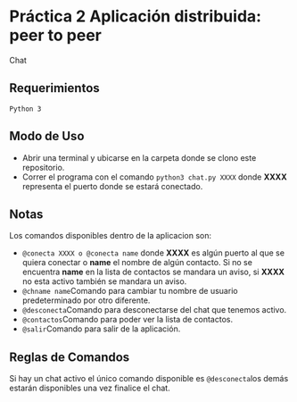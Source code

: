 # Práctica 2 Aplicación distribuida: peer to peer
Chat

## Requerimientos
`Python 3`

## Modo de Uso
* Abrir una terminal y ubicarse en la carpeta donde se clono este repositorio.
* Correr el programa con el comando `python3 chat.py XXXX` donde **XXXX** representa el puerto donde se estará conectado.

## Notas
Los comandos disponibles dentro de la aplicacion son:
* `@conecta XXXX o @conecta name` donde **XXXX** es algún puerto al que se quiera conectar o **name** el nombre de algún contacto. Si no
se encuentra **name** en la lista de contactos se mandara un aviso, si **XXXX** no esta activo también se mandara un aviso.
* `@chname name`Comando para cambiar tu nombre de usuario predeterminado por otro diferente.
* `@desconecta`Comando para desconectarse del chat que tenemos activo.
* `@contactos`Comando para poder ver la lista de contactos.
* `@salir`Comando para salir de la aplicación.

## Reglas de Comandos ##
Si hay un chat activo el único comando disponible es `@desconecta`los demás estarán disponibles una vez finalice el chat. 
